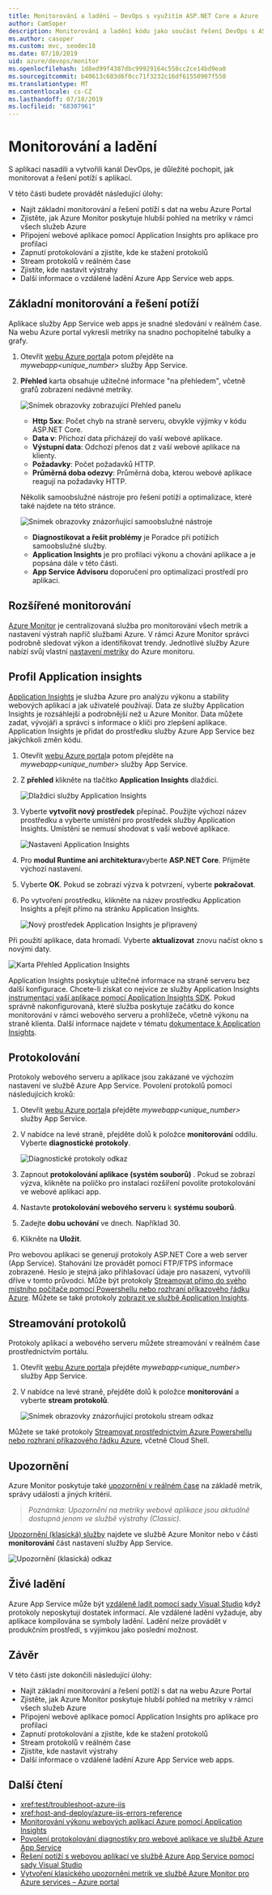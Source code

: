 ```yaml
---
title: Monitorování a ladění – DevOps s využitím ASP.NET Core a Azure
author: CamSoper
description: Monitorování a ladění kódu jako součást řešení DevOps s ASP.NET Core a Azure
ms.author: casoper
ms.custom: mvc, seodec18
ms.date: 07/10/2019
uid: azure/devops/monitor
ms.openlocfilehash: 1d8ed99f4387dbc99929164c558cc2ce14bd9ea0
ms.sourcegitcommit: b40613c603d6f0cc71f3232c16df61550907f550
ms.translationtype: MT
ms.contentlocale: cs-CZ
ms.lasthandoff: 07/18/2019
ms.locfileid: "68307961"
---
```

# <a name="monitor-and-debug"></a>Monitorování a ladění

S aplikaci nasadili a vytvořili kanál DevOps, je důležité pochopit, jak monitorovat a řešení potíží s aplikací.

V této části budete provádět následující úlohy:

* Najít základní monitorování a řešení potíží s dat na webu Azure Portal
* Zjistěte, jak Azure Monitor poskytuje hlubší pohled na metriky v rámci všech služeb Azure
* Připojení webové aplikace pomocí Application Insights pro aplikace pro profilaci
* Zapnutí protokolování a zjistíte, kde ke stažení protokolů
* Stream protokolů v reálném čase
* Zjistíte, kde nastavit výstrahy
* Další informace o vzdálené ladění Azure App Service web apps.

## <a name="basic-monitoring-and-troubleshooting"></a>Základní monitorování a řešení potíží

Aplikace služby App Service web apps je snadné sledování v reálném čase. Na webu Azure portal vykreslí metriky na snadno pochopitelné tabulky a grafy.

1. Otevřít [webu Azure portal](https://portal.azure.com)a potom přejděte na *mywebapp\<unique_number\>*  služby App Service.

1. **Přehled** karta obsahuje užitečné informace "na přehledem", včetně grafů zobrazení nedávné metriky.

    ![Snímek obrazovky zobrazující Přehled panelu](./media/monitoring/overview.png)

    * **Http 5xx**: Počet chyb na straně serveru, obvykle výjimky v kódu ASP.NET Core.
    * **Data v**: Příchozí data přicházejí do vaší webové aplikace.
    * **Výstupní data**: Odchozí přenos dat z vaší webové aplikace na klienty.
    * **Požadavky**: Počet požadavků HTTP.
    * **Průměrná doba odezvy**: Průměrná doba, kterou webové aplikace reagují na požadavky HTTP.

    Několik samoobslužné nástroje pro řešení potíží a optimalizace, které také najdete na této stránce.

    ![Snímek obrazovky znázorňující samoobslužné nástroje](./media/monitoring/wizards.png)

    * **Diagnostikovat a řešit problémy** je Poradce při potížích samoobslužné služby.
    * **Application Insights** je pro profilaci výkonu a chování aplikace a je popsána dále v této části.
    * **App Service Advisoru** doporučení pro optimalizaci prostředí pro aplikaci.

## <a name="advanced-monitoring"></a>Rozšířené monitorování

[Azure Monitor](/azure/monitoring-and-diagnostics/) je centralizovaná služba pro monitorování všech metrik a nastavení výstrah napříč službami Azure. V rámci Azure Monitor správci podrobně sledovat výkon a identifikovat trendy. Jednotlivé služby Azure nabízí svůj vlastní [nastavení metriky](/azure/monitoring-and-diagnostics/monitoring-supported-metrics#microsoftwebsites-excluding-functions) do Azure monitoru.

## <a name="profile-with-application-insights"></a>Profil Application insights

[Application Insights](/azure/application-insights/app-insights-overview) je služba Azure pro analýzu výkonu a stability webových aplikací a jak uživatelé používají. Data ze služby Application Insights je rozsáhlejší a podrobnější než u Azure Monitor. Data můžete zadat, vývojáři a správci s informace o klíči pro zlepšení aplikace. Application Insights je přidat do prostředku služby Azure App Service bez jakýchkoli změn kódu.

1. Otevřít [webu Azure portal](https://portal.azure.com)a potom přejděte na *mywebapp\<unique_number\>*  služby App Service.
1. Z **přehled** klikněte na tlačítko **Application Insights** dlaždici.

    ![Dlaždici služby Application Insights](./media/monitoring/app-insights.png)

1. Vyberte **vytvořit nový prostředek** přepínač. Použijte výchozí název prostředku a vyberte umístění pro prostředek služby Application Insights. Umístění se nemusí shodovat s vaší webové aplikace.

    ![Nastavení Application Insights](./media/monitoring/new-app-insights.png)

1. Pro **modul Runtime ani architektura**vyberte **ASP.NET Core**. Přijměte výchozí nastavení.
1. Vyberte **OK**. Pokud se zobrazí výzva k potvrzení, vyberte **pokračovat**.
1. Po vytvoření prostředku, klikněte na název prostředku Application Insights a přejít přímo na stránku Application Insights.

    ![Nový prostředek Application Insights je připravený](./media/monitoring/new-app-insights-done.png)

Při použití aplikace, data hromadí. Vyberte **aktualizovat** znovu načíst okno s novými daty.

![Karta Přehled Application Insights](./media/monitoring/app-insights-overview.png)

Application Insights poskytuje užitečné informace na straně serveru bez další konfigurace. Chcete-li získat co nejvíce ze služby Application Insights [instrumentaci vaší aplikace pomocí Application Insights SDK](/azure/application-insights/app-insights-asp-net-core). Pokud správně nakonfigurovaná, které služba poskytuje začátku do konce monitorování v rámci webového serveru a prohlížeče, včetně výkonu na straně klienta. Další informace najdete v tématu [dokumentace k Application Insights](/azure/application-insights/app-insights-overview).

## <a name="logging"></a>Protokolování

Protokoly webového serveru a aplikace jsou zakázané ve výchozím nastavení ve službě Azure App Service. Povolení protokolů pomocí následujících kroků:

1. Otevřít [webu Azure portal](https://portal.azure.com)a přejděte *mywebapp\<unique_number\>*  služby App Service.
1. V nabídce na levé straně, přejděte dolů k položce **monitorování** oddílu. Vyberte **diagnostické protokoly**.

    ![Diagnostické protokoly odkaz](./media/monitoring/logging.png)

1. Zapnout **protokolování aplikace (systém souborů)** . Pokud se zobrazí výzva, klikněte na políčko pro instalaci rozšíření povolíte protokolování ve webové aplikaci app.
1. Nastavte **protokolování webového serveru** k **systému souborů**.
1. Zadejte **dobu uchování** ve dnech. Například 30.
1. Klikněte na **Uložit**.

Pro webovou aplikaci se generují protokoly ASP.NET Core a web server (App Service). Stahování lze provádět pomocí FTP/FTPS informace zobrazené. Heslo je stejná jako přihlašovací údaje pro nasazení, vytvořili dříve v tomto průvodci. Může být protokoly [Streamovat přímo do svého místního počítače pomocí Powershellu nebo rozhraní příkazového řádku Azure](/azure/app-service/web-sites-enable-diagnostic-log#download). Můžete se také protokoly [zobrazit ve službě Application Insights](/azure/app-service/web-sites-enable-diagnostic-log#how-to-view-logs-in-application-insights).

## <a name="log-streaming"></a>Streamování protokolů

Protokoly aplikací a webového serveru můžete streamování v reálném čase prostřednictvím portálu.

1. Otevřít [webu Azure portal](https://portal.azure.com)a přejděte *mywebapp\<unique_number\>*  služby App Service.
1. V nabídce na levé straně, přejděte dolů k položce **monitorování** a vyberte **stream protokolů**.

    ![Snímek obrazovky znázorňující protokolu stream odkaz](./media/monitoring/log-stream.png)

Můžete se také protokoly [Streamovat prostřednictvím Azure Powershellu nebo rozhraní příkazového řádku Azure](/azure/app-service/web-sites-enable-diagnostic-log#streamlogs), včetně Cloud Shell.

## <a name="alerts"></a>Upozornění

Azure Monitor poskytuje také [upozornění v reálném čase](/azure/monitoring-and-diagnostics/insights-alerts-portal) na základě metrik, správy událostí a jiných kritérií.

> *Poznámka: Upozornění na metriky webové aplikace jsou aktuálně dostupná jenom ve službě výstrahy (Classic).*

[Upozornění (klasická) služby](/azure/monitoring-and-diagnostics/monitor-quick-resource-metric-alert-portal) najdete ve službě Azure Monitor nebo v části **monitorování** část nastavení služby App Service.

![Upozornění (klasická) odkaz](./media/monitoring/alerts.png)

## <a name="live-debugging"></a>Živé ladění

Azure App Service může být [vzdáleně ladit pomocí sady Visual Studio](/azure/app-service/web-sites-dotnet-troubleshoot-visual-studio#remotedebug) když protokoly neposkytují dostatek informací. Ale vzdálené ladění vyžaduje, aby aplikace kompilována se symboly ladění. Ladění nelze provádět v produkčním prostředí, s výjimkou jako poslední možnost.

## <a name="conclusion"></a>Závěr

V této části jste dokončili následující úlohy:

* Najít základní monitorování a řešení potíží s dat na webu Azure Portal
* Zjistěte, jak Azure Monitor poskytuje hlubší pohled na metriky v rámci všech služeb Azure
* Připojení webové aplikace pomocí Application Insights pro aplikace pro profilaci
* Zapnutí protokolování a zjistíte, kde ke stažení protokolů
* Stream protokolů v reálném čase
* Zjistíte, kde nastavit výstrahy
* Další informace o vzdálené ladění Azure App Service web apps.

## <a name="additional-reading"></a>Další čtení

* <xref:test/troubleshoot-azure-iis>
* <xref:host-and-deploy/azure-iis-errors-reference>
* [Monitorování výkonu webových aplikací Azure pomocí Application Insights](/azure/application-insights/app-insights-azure-web-apps)
* [Povolení protokolování diagnostiky pro webové aplikace ve službě Azure App Service](/azure/app-service/web-sites-enable-diagnostic-log)
* [Řešení potíží s webovou aplikací ve službě Azure App Service pomocí sady Visual Studio](/azure/app-service/web-sites-dotnet-troubleshoot-visual-studio)
* [Vytvoření klasického upozornění metrik ve službě Azure Monitor pro Azure services – Azure portal](/azure/monitoring-and-diagnostics/insights-alerts-portal)
